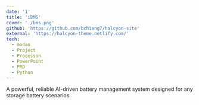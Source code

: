 ```yaml
---
date: '1'
title: 'iBMS'
cover: './bms.png'
github: 'https://github.com/bchiang7/halcyon-site'
external: 'https://halcyon-theme.netlify.com/'
tech:
  - modao
  - Project
  - Processon
  - PowerPoint
  - PRD
  - Python
---
```


A powerful, reliable AI-driven battery management system designed for any storage battery scenarios. 
